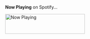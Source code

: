 **Now Playing** on Spotify... 

<a href="https://now-playing-joshlmao.vercel.app/now-playing?open">
    <img src="https://now-playing-joshlmao.vercel.app/now-playing" width="256" height="64" alt="Now Playing">
</a>
